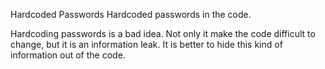 Hardcoded Passwords
Hardcoded passwords in the code. 

Hardcoding passwords is a bad idea. Not only it make the code difficult to change, but it is an information leak. It is better to hide this kind of information out of the code.

<?php

$ftp_server = '300.1.2.3';   // 
$conn_id = ftp_connect($ftp_server); 

// login with username and password
$login_result = ftp_login($conn_id, 'login', 'password'); 

?>
